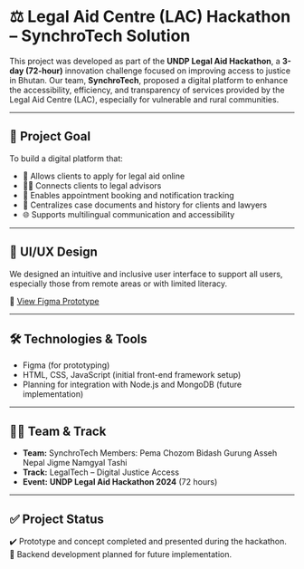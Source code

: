 # ⚖️ Legal Aid Centre (LAC) Hackathon – SynchroTech Solution

This project was developed as part of the **UNDP Legal Aid Hackathon**, a **3-day (72-hour)** innovation challenge focused on improving access to justice in Bhutan. Our team, **SynchroTech**, proposed a digital platform to enhance the accessibility, efficiency, and transparency of services provided by the Legal Aid Centre (LAC), especially for vulnerable and rural communities.

---

## 🎯 Project Goal

To build a digital platform that:
- 📄 Allows clients to apply for legal aid online  
- 🧑‍⚖️ Connects clients to legal advisors  
- 📆 Enables appointment booking and notification tracking  
- 📂 Centralizes case documents and history for clients and lawyers  
- 🌐 Supports multilingual communication and accessibility

---

## 🎨 UI/UX Design

We designed an intuitive and inclusive user interface to support all users, especially those from remote areas or with limited literacy.

🔗 [View Figma Prototype](https://www.figma.com/design/tblFGWj79izpCQfU0wCehZ/Synchro-Tech--Copy-?t=bxbYIIiG8c40i0w9-0)

---

## 🛠️ Technologies & Tools

- Figma (for prototyping)  
- HTML, CSS, JavaScript (initial front-end framework setup)  
- Planning for integration with Node.js and MongoDB (future implementation)

---

## 🧑‍💻 Team & Track

- **Team:** SynchroTech
  Members:
  Pema Chozom
  Bidash Gurung
  Asseh Nepal
  Jigme Namgyal
  Tashi   
- **Track:** LegalTech – Digital Justice Access  
- **Event:** **UNDP Legal Aid Hackathon 2024** (72 hours)

---

## ✅ Project Status

✔️ Prototype and concept completed and presented during the hackathon.  
🚧 Backend development planned for future implementation.
